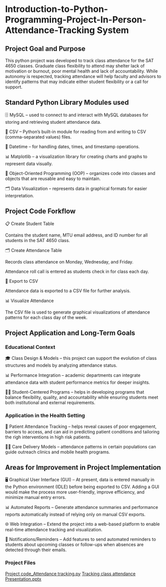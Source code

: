 # Introduction-to-Python-Programming-Project-In-Person-Attendance-Tracking System
## Project Goal and Purpose
This python project was developed to track class attendance for the SAT 4650 classes. Graduate class flexibility to attend may shelter lack of motivation or burnout, poor mental health and lack of accountability. While autonomy is respected, tracking attendance will help faculty and advisors to identify patterns that may indicate either student flexibility or a call for support. 

## Standard Python Library Modules used
🗄️ MySQL – used to connect to and interact with MySQL databases for storing and retrieving student attendance data.

📑 CSV – Python’s built-in module for reading from and writing to CSV (comma-separated values) files.

📅 Datetime – for handling dates, times, and timestamp operations.

📊 Matplotlib – a visualization library for creating charts and graphs to represent data visually.

🧩 Object-Oriented Programming (OOP) – organizes code into classes and objects that are reusable and easy to maintain.

🗂️ Data Visualization – represents data in graphical formats for easier interpretation.

## Project Code Forkflow
📋 Create Student Table

Contains the student name, MTU email address, and ID number for all students in the SAT 4650 class.

🗂️ Create Attendance Table

Records class attendance on Monday, Wednesday, and Friday.

Attendance roll call is entered as students check in for class each day.

📑 Export to CSV

Attendance data is exported to a CSV file for further analysis.

📊 Visualize Attendance

The CSV file is used to generate graphical visualizations of attendance patterns for each class day of the week.

## Project Application and Long-Term Goals
### Educational Context
🎓 Class Design & Models – this project can support the evolution of class structures and models by analyzing attendance status.

📊 Performance Integration – academic departments can integrate attendance data with student performance metrics for deeper insights.

🧑‍🎓 Student-Centered Programs – helps in developing programs that balance flexibility, quality, and accountability while ensuring students meet both institutional and external requirements.
### Application in the Health Setting
🏥 Patient Attendance Tracking – helps reveal causes of poor engagement, barriers to access, and can aid in predicting patient conditions and tailoring the righ interventions in high risk patients.

👩‍⚕️ Care Delivery Models – attendance patterns in certain populations can guide outreach clinics and mobile health programs.

## Areas for Improvement in Project Implementation
🖥️ Graphical User Interface (GUI) – At present, data is entered manually in the Python environment (IDLE) before being exported to CSV. Adding a GUI would make the process more user-friendly, improve efficiency, and minimize manual entry errors.

📊 Automated Reports – Generate attendance summaries and performance reports automatically instead of relying only on manual CSV exports.

🌐 Web Integration – Extend the project into a web-based platform to enable real-time attendance tracking and visualization.

🔔 Notifications/Reminders – Add features to send automated reminders to students about upcoming classes or follow-ups when absences are detected through their emails.

### Project Files
[Project code_Attendance tracking.py](https://github.com/user-attachments/files/22200202/Project.code_Attendance.tracking.py)
[Tracking class attendance Presentation.pptx](https://github.com/user-attachments/files/22200807/Tracking.class.attendance.Presentation.pptx)
